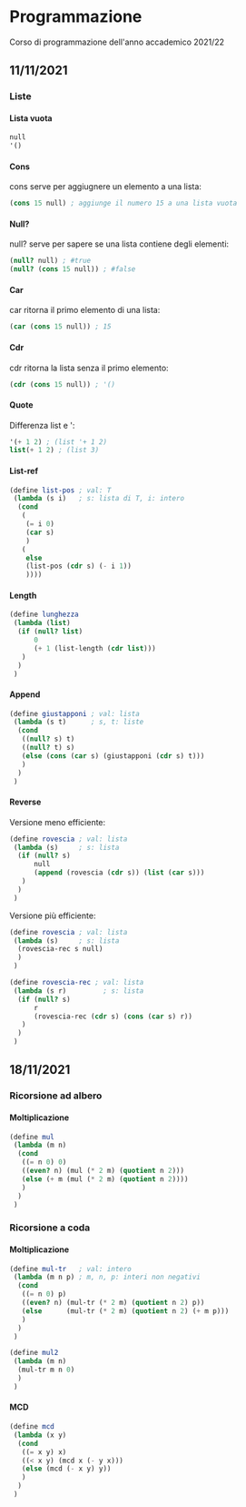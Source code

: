 # Programmazione
Corso di programmazione dell'anno accademico 2021/22

## 11/11/2021
### Liste
#### Lista vuota
```scheme
null
'()
```

#### Cons
cons serve per aggiugnere un elemento a una lista:
```scheme
(cons 15 null) ; aggiunge il numero 15 a una lista vuota
```

#### Null?
null? serve per sapere se una lista contiene degli elementi:
```scheme
(null? null) ; #true
(null? (cons 15 null)) ; #false
```

#### Car
car ritorna il primo elemento di una lista:
```scheme
(car (cons 15 null)) ; 15
```

#### Cdr
cdr ritorna la lista senza il primo elemento:
```scheme
(cdr (cons 15 null)) ; '()
```

#### Quote
Differenza list e ':
```scheme
'(+ 1 2) ; (list '+ 1 2)
list(+ 1 2) ; (list 3)
```

#### List-ref
```scheme
(define list-pos ; val: T
 (lambda (s i)   ; s: lista di T, i: intero
  (cond
   (
    (= i 0)
    (car s)
    )
   (
    else
    (list-pos (cdr s) (- i 1))
    ))))
```

#### Length
```scheme
(define lunghezza
 (lambda (list)
  (if (null? list)
      0
      (+ 1 (list-length (cdr list)))
   )
  )
 )
```

#### Append
```scheme
(define giustapponi ; val: lista
 (lambda (s t)      ; s, t: liste
  (cond
   ((null? s) t)
   ((null? t) s)
   (else (cons (car s) (giustapponi (cdr s) t)))
   )
  )
 )
```

#### Reverse
Versione meno efficiente:
```scheme
(define rovescia ; val: lista
 (lambda (s)     ; s: lista
  (if (null? s)
      null
      (append (rovescia (cdr s)) (list (car s)))
   )
  )
 )
 ```
Versione più efficiente:
```scheme
(define rovescia ; val: lista
 (lambda (s)     ; s: lista
  (rovescia-rec s null)
  )
 )

(define rovescia-rec ; val: lista
 (lambda (s r)         ; s: lista
  (if (null? s)
      r
      (rovescia-rec (cdr s) (cons (car s) r))
   )
  )
 )
 ```

## 18/11/2021
### Ricorsione ad albero
#### Moltiplicazione
```scheme
(define mul
 (lambda (m n)
  (cond
   ((= n 0) 0)
   ((even? n) (mul (* 2 m) (quotient n 2)))
   (else (+ m (mul (* 2 m) (quotient n 2))))
   )
  )
 )
```
### Ricorsione a coda
#### Moltiplicazione
```scheme
(define mul-tr   ; val: intero
 (lambda (m n p) ; m, n, p: interi non negativi
  (cond
   ((= n 0) p)
   ((even? n) (mul-tr (* 2 m) (quotient n 2) p))
   (else      (mul-tr (* 2 m) (quotient n 2) (+ m p)))
   )
  )
 )

(define mul2
 (lambda (m n)
  (mul-tr m n 0)
  )
 )
```
#### MCD
```scheme
(define mcd
 (lambda (x y)
  (cond
   ((= x y) x)
   ((< x y) (mcd x (- y x)))
   (else (mcd (- x y) y))
   )
  )
 )
 ```
